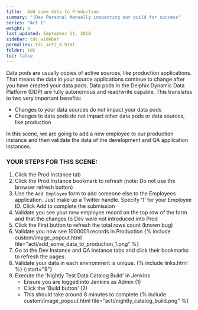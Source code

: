```yaml
---
title:  Add some data to Production
summary: "(Dev Persona) Manually inspecting our build for success"
series: "Act I"
weight: 8
last_updated: September 11, 2018
sidebar: tdc_sidebar
permalink: tdc_acti_8.html
folder: tdc
toc: false
---
```


Data pods are usually copies of active sources, like production applications. That means the data in your source applications continue to change after you have created your data pods. Data pods in the Delphix Dynamic Data Platform (DDP) are fully autonomous and read/write capable. This translates to two very important benefits:

* Changes to your data sources do not impact your data pods
* Changes to data pods do not impact other data pods or data sources, like production

In this scene, we are going to add a new employee to our production instance and then validate the data of the development and QA application instances.

### YOUR STEPS FOR THIS SCENE:

1. Click the Prod Instance tab
2. Click the Prod Instance bookmark to refresh (note: Do not use the browser refresh button)
3. Use the `Add Employee` form to add someone else to the Employees application. Just make up a Twitter handle. Specify ‘1’ for your Employee ID. Click Add to complete the submission
4. Validate you see your new employee record on the top row of the form and that the changes to Dev were not introduced into Prod
5. Click the First button to refresh the total rows count (known bug)
6. Validate you now see 1000001 records in Production
    {% include custom/image_popout.html file="acti/add_some_data_to_production_1.png" %}
7. Go to the Dev Instance and QA Instance tabs and click their bookmarks to refresh the pages.
8. Validate your data in each environment is unique.
{% include links.html %}
{:start="9"}
9. Execute the 'Nightly Test Data Catalog Build' in Jenkins 
    * Ensure you are logged into Jenkins as Admin (1)
    * Click the 'Build button' (2)
    * This should take around 8 minutes to complete
    {% include custom/image_popout.html file="acti/nightly_catalog_build.png" %}
